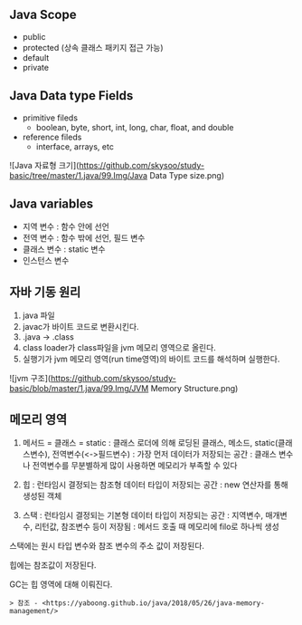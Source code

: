 ## Java Scope

* public
* protected (상속 클래스 패키지 접근 가능)
* default
* private

## Java Data type Fields

* primitive fileds
    + boolean, byte, short, int, long, char, float, and double
* reference fileds
    + interface, arrays, etc

![Java 자료형 크기](https://github.com/skysoo/study-basic/tree/master/1.java/99.Img/Java Data Type size.png)

## Java variables

* 지역 변수 : 함수 안에 선언
* 전역 변수 : 함수 밖에 선언, 필드 변수
* 클래스 변수 : static 변수
* 인스턴스 변수

## 자바 기동 원리

1. java 파일
2. javac가 바이트 코드로 변환시킨다.
3. .java -> .class
4. class loader가 class파일을 jvm 메모리 영역으로 올린다.
5. 실행기가 jvm 메모리 영역(run time영역)의 바이트 코드를 해석하며 실행한다.

![jvm 구조](https://github.com/skysoo/study-basic/blob/master/1.java/99.Img/JVM Memory Structure.png)


## 메모리 영역

1. 메서드 = 클래스 = static
	: 클래스 로더에 의해 로딩된 클래스, 메소드, static(클래스변수), 전역변수(<->필드변수)
	: 가장 먼저 데이터가 저장되는 공간
	: 클래스 변수나 전역변수를 무분별하게 많이 사용하면 메모리가 부족할 수 있다

2. 힙
	: 런타임시 결정되는 참조형 데이터 타입이 저장되는 공간
	: new 연산자를 통해 생성된 객체

3. 스택
	: 런타임시 결정되는 기본형 데이터 타입이 저장되는 공간
	: 지역변수, 매개변수, 리턴값, 참조변수 등이 저장됨
	: 메서드 호출 때 메모리에 filo로 하나씩 생성


스택에는 원시 타입 변수와 참조 변수의 주소 값이 저장된다.

힙에는 참조값이 저장된다.

GC는 힙 영역에 대해 이뤄진다.

	> 참조 - <https://yaboong.github.io/java/2018/05/26/java-memory-management/>